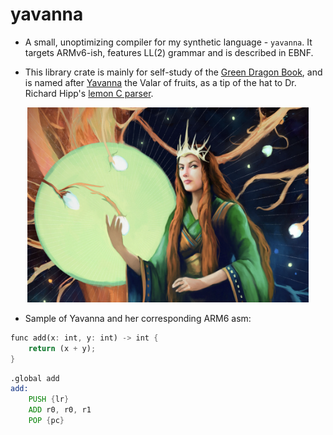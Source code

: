 # yavanna

- A small, unoptimizing compiler for my synthetic language - `yavanna`. 
It targets ARMv6-ish, features LL(2) grammar and is described in EBNF.

- This library crate is mainly for self-study of the 
[Green Dragon Book](https://en.wikipedia.org/wiki/Principles_of_Compiler_Design), 
and is named after [Yavanna](https://lotr.fandom.com/wiki/Yavanna) the Valar of fruits, as
a tip of the hat to Dr. Richard Hipp's [lemon C parser](https://sqlite.org/src/doc/trunk/doc/lemon.html).

<p align="center">
  <img src="images/yavanna.png" width="450" alt="Yavanna">
</p>

- Sample of Yavanna and her corresponding ARM6 asm:
```rust
func add(x: int, y: int) -> int {
    return (x + y);
}
```
```asm
.global add
add:
    PUSH {lr}
    ADD r0, r0, r1
    POP {pc}
```


